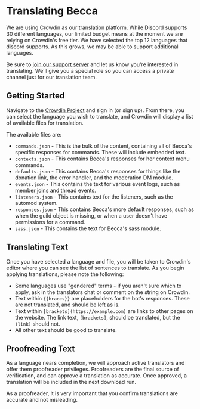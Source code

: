 # Translating Becca

We are using Crowdin as our translation platform. While Discord supports 30 different languages, our limited budget means at the moment we are relying on Crowdin's free tier. We have selected the top 12 languages that discord supports. As this grows, we may be able to support additional languages.

Be sure to [join our support server](https://chat.nhcarrigan.com) and let us know you're interested in translating. We'll give you a special role so you can access a private channel just for our translation team.

## Getting Started

Navigate to the [Crowdin Project](https://crowdin.com/project/becca-lyria) and sign in (or sign up). From there, you can select the language you wish to translate, and Crowdin will display a list of available files for translation.

The available files are:

- `commands.json` - This is the bulk of the content, containing all of Becca's specific responses for commands. These will include embedded text.
- `contexts.json` - This contains Becca's responses for her context menu commands.
- `defaults.json` - This contains Becca's responses for things like the donation link, the error handler, and the moderation DM module.
- `events.json` - This contains the text for various event logs, such as member joins and thread events.
- `listeners.json` - This contains text for the listeners, such as the automod system.
- `responses.json` - This contains Becca's more default responses, such as when the guild object is missing, or when a user doesn't have permissions for a command.
- `sass.json` - This contains the text for Becca's sass module.

## Translating Text

Once you have selected a language and file, you will be taken to Crowdin's editor where you can see the list of sentences to translate. As you begin applying translations, please note the following:

- Some languages use "gendered" terms - if you aren't sure which to apply, ask in the translators chat or comment on the string on Crowdin.
- Text within `{{braces}}` are placeholders for the bot's responses. These are not translated, and should be left as is.
- Text within `[brackets](https://example.com)` are links to other pages on the website. The link text, `[brackets]`, should be translated, but the `(link)` should not.
- All other text should be good to translate.

## Proofreading Text

As a language nears completion, we will approach active translators and offer them proofreader privileges. Proofreaders are the final source of verification, and can approve a translation as accurate. Once approved, a translation will be included in the next download run.

As a proofreader, it is very important that you confirm translations are accurate and not misleading.
